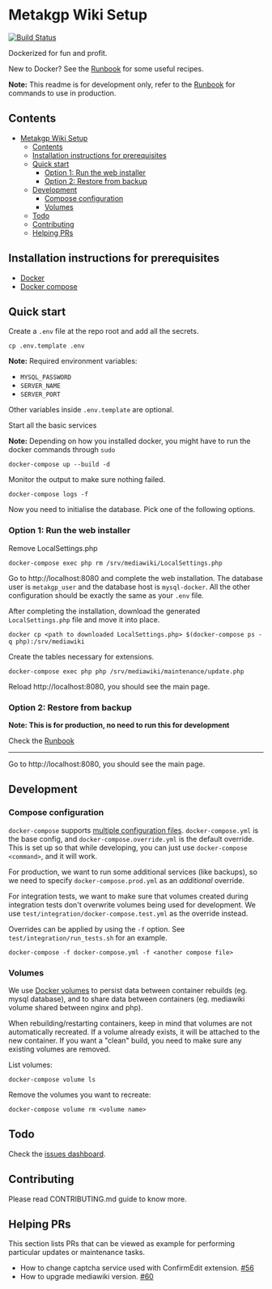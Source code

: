 # Metakgp Wiki Setup

[![Build Status](https://travis-ci.org/metakgp/metakgp-wiki.svg?branch=master)](https://travis-ci.org/metakgp/metakgp-wiki)

Dockerized for fun and profit.

New to Docker? See the [Runbook](./RUNBOOK.md) for some useful recipes.

**Note:** This readme is for development only, refer to the
[Runbook](./RUNBOOK.md) for commands to use in production.

## Contents

- [Metakgp Wiki Setup](#Metakgp-Wiki-Setup)
  - [Contents](#Contents)
  - [Installation instructions for prerequisites](#Installation-instructions-for-prerequisites)
  - [Quick start](#Quick-start)
    - [Option 1: Run the web installer](#Option-1-Run-the-web-installer)
    - [Option 2: Restore from backup](#Option-2-Restore-from-backup)
  - [Development](#Development)
    - [Compose configuration](#Compose-configuration)
    - [Volumes](#Volumes)
  - [Todo](#Todo)
  - [Contributing](#Contributing)
  - [Helping PRs](#Helping-PRs)

## Installation instructions for prerequisites

- [Docker](https://docs.docker.com/engine/installation/)
- [Docker compose](https://docs.docker.com/compose/install/)

## Quick start
Create a `.env` file at the repo root and add all the secrets.
```
cp .env.template .env
```

**Note:** Required environment variables:

- `MYSQL_PASSWORD`
- `SERVER_NAME`
- `SERVER_PORT`

Other variables inside `.env.template` are optional.

Start all the basic services

**Note:** Depending on how you installed docker, you might have to run the docker commands through `sudo`
```
docker-compose up --build -d
```

Monitor the output to make sure nothing failed.

```
docker-compose logs -f
```

Now you need to initialise the database. Pick one of the following
options.

### Option 1: Run the web installer

Remove LocalSettings.php
```
docker-compose exec php rm /srv/mediawiki/LocalSettings.php
```

Go to http://localhost:8080 and complete the web installation. The
database user is `metakgp_user` and the database host is
`mysql-docker`. All the other configuration should be exactly the same
as your `.env` file.

After completing the installation, download the generated
`LocalSettings.php` file and move it into place.
```
docker cp <path to downloaded LocalSettings.php> $(docker-compose ps -q php):/srv/mediawiki
```

Create the tables necessary for extensions.
```
docker-compose exec php php /srv/mediawiki/maintenance/update.php
```

Reload http://localhost:8080, you should see the main page.

### Option 2: Restore from backup

**Note: This is for production, no need to run this for development**

Check the [Runbook](./RUNBOOK.md)

***

Go to http://localhost:8080, you should see the main page.

## Development

### Compose configuration
`docker-compose` supports
[multiple configuration files](https://docs.docker.com/compose/extends/#understanding-multiple-compose-files).
`docker-compose.yml` is the base config, and
`docker-compose.override.yml` is the default override. This is set up
so that while developing, you can just use `docker-compose <command>`,
and it will work.

For production, we want to run some additional services (like backups),
so we need to specify `docker-compose.prod.yml` as an _additional_
override.

For integration tests, we want to make sure that volumes created
during integration tests don't overwrite volumes being used for
development. We use `test/integration/docker-compose.test.yml` as the
override instead.

Overrides can be applied by using the `-f` option. See
`test/integration/run_tests.sh` for an example.
```
docker-compose -f docker-compose.yml -f <another compose file>
```

### Volumes
We use [Docker volumes](https://docs.docker.com/engine/tutorials/dockervolumes/)
to persist data between container rebuilds (eg. mysql database), and
to share data between containers (eg. mediawiki volume shared between
nginx and php).

When rebuilding/restarting containers, keep in mind that volumes are
not automatically recreated. If a volume already exists, it will be
attached to the new container. If you want a "clean" build, you need
to make sure any existing volumes are removed.

List volumes:
```
docker-compose volume ls
```

Remove the volumes you want to recreate:
```
docker-compose volume rm <volume name>
```

## Todo

Check the [issues
dashboard](https://github.com/metakgp/metakgp-wiki/issues?q=is%3Aissue+is%3Aopen+label%3Afeature).

## Contributing

Please read CONTRIBUTING.md guide to know more.

## Helping PRs

This section lists PRs that can be viewed as example for performing particular updates or maintenance tasks.

- How to change captcha service used with ConfirmEdit extension. [#56](https://github.com/metakgp/metakgp-wiki/pull/56)
- How to upgrade mediawiki version. [#60](https://github.com/metakgp/metakgp-wiki/pull/60)
